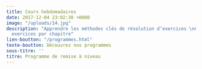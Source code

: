 ```yaml
---
title: Cours hebdomadaires
date: 2017-12-04 23:02:38 +0000
image: "/uploads/14.jpg"
description: "Apprendre les méthodes clés de résolution d’exercices \nCorpus de 50
  exercices par chapitre"
lien-boutton: "/programmes.html"
texte-boutton: Découvrez nos programmes
sous-titre: ''
titre: Programme de remise à niveau
---
```

